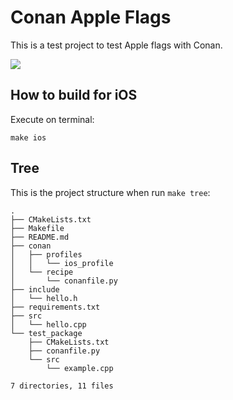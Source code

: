 # Conan Apple Flags

This is a test project to test Apple flags with Conan.

<p align="left">
    <a href="https://github.com/paulocoutinhox/conan-apple-flags/actions/workflows/ios.yml"><img src="https://github.com/paulocoutinhox/conan-apple-flags/actions/workflows/ios.yml/badge.svg"></a>
</p>

## How to build for iOS

Execute on terminal:

`make ios`

## Tree

This is the project structure when run `make tree`:

```
.
├── CMakeLists.txt
├── Makefile
├── README.md
├── conan
│   ├── profiles
│   │   └── ios_profile
│   └── recipe
│       └── conanfile.py
├── include
│   └── hello.h
├── requirements.txt
├── src
│   └── hello.cpp
└── test_package
    ├── CMakeLists.txt
    ├── conanfile.py
    └── src
        └── example.cpp

7 directories, 11 files
```
